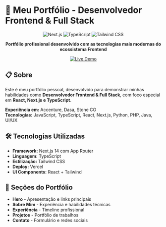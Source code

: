 # 🚀 Meu Portfólio - Desenvolvedor Frontend & Full Stack

<div align="center">

![Next.js](https://img.shields.io/badge/Next.js-14-black?style=for-the-badge&logo=next.js)
![TypeScript](https://img.shields.io/badge/TypeScript-5.0-blue?style=for-the-badge&logo=typescript)
![Tailwind CSS](https://img.shields.io/badge/Tailwind-CSS-38B2AC?style=for-the-badge&logo=tailwind-css)

**Portfólio profissional desenvolvido com as tecnologias mais modernas do ecossistema Frontend**

[![Live Demo](https://img.shields.io/badge/🌐_Visitar_Portfólio-Link_Online-8A2BE2?style=for-the-badge)](https://seu-portfolio.vercel.app)

</div>

## 📋 Sobre

Este é meu portfólio pessoal, desenvolvido para demonstrar minhas habilidades como **Desenvolvedor Frontend & Full Stack**, com foco especial em **React, Next.js e TypeScript**.

**Experiência em:** Accenture, Dasa, Stone CO  
**Tecnologias:** JavaScript, TypeScript, React, Next.js, Python, PHP, Java, UI/UX

## 🛠 Tecnologias Utilizadas

- **Framework:** Next.js 14 com App Router
- **Linguagem:** TypeScript
- **Estilização:** Tailwind CSS
- **Deploy:** Vercel
- **UI Components:** React + Tailwind

## 🎯 Seções do Portfólio

- **Hero** - Apresentação e links principais
- **Sobre Mim** - Experiência e habilidades técnicas
- **Experiência** - Timeline profissional
- **Projetos** - Portfólio de trabalhos
- **Contato** - Formulário e redes sociais
